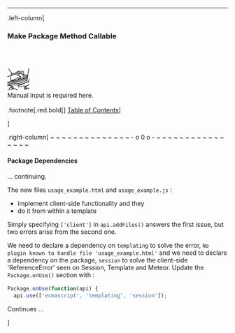 ---
.left-column[
  ### Make Package Method Callable
  <br /><br /><div class="input_type_indicator"><img src="./fragments/typer.gif" /><br />Manual input is required here.</div><br />
.footnote[.red.bold[] [Table of Contents](./)] 
<!-- H -->]
.right-column[
~ ~ ~ ~ ~ ~ ~ ~ ~ ~ ~ ~ ~ ~ - o 0 o - ~ ~ ~ ~ ~ ~ ~ ~ ~ ~ ~ ~ ~ ~ ~ ~

#### Package Dependencies

... continuing.

The new files ```usage_example.html``` and ```usage_example.js``` :
 - implement client-side functionality and they
 - do it from within a template

Simply specifying ```['client']``` in ```api.addFiles()``` answers the first issue, but two errors arise from the second one.

We need to declare a dependency on ```templating``` to solve the error, ```No plugin known to handle file 'usage_example.html'``` and we need to declare a dependency on the package, ```session``` to solve the client-side 'ReferenceError' seen on Session, Template and Meteor.  Update the ```Package.onUse()``` section with :
```javascript
Package.onUse(function(api) {
  api.use(['ecmascript', 'templating', 'session']);
```



Continues ...


<!-- B -->]
